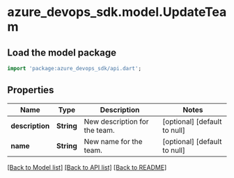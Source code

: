 # azure_devops_sdk.model.UpdateTeam

## Load the model package
```dart
import 'package:azure_devops_sdk/api.dart';
```

## Properties
Name | Type | Description | Notes
------------ | ------------- | ------------- | -------------
**description** | **String** | New description for the team. | [optional] [default to null]
**name** | **String** | New name for the team. | [optional] [default to null]

[[Back to Model list]](../README.md#documentation-for-models) [[Back to API list]](../README.md#documentation-for-api-endpoints) [[Back to README]](../README.md)


